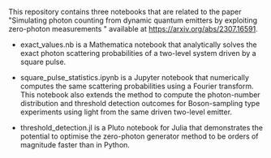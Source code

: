 This repository contains three notebooks that are related to the paper "Simulating photon counting from dynamic quantum emitters by exploiting zero-photon measurements
" available at https://arxiv.org/abs/2307.16591.

- exact_values.nb is a Mathematica notebook that analytically solves the exact photon scattering probabilities of a two-level system driven by a square pulse.

- square_pulse_statistics.ipynb is a Jupyter notebook that numerically computes the same scattering probabilities using a Fourier transform. This notebook also extends the method to compute the photon-number distribution and threshold detection outcomes for Boson-sampling type experiments using light from the same driven two-level emitter.

- threshold_detection.jl is a Pluto notebook for Julia that demonstrates the potential to optimise the zero-photon generator method to be orders of magnitude faster than in Python.
